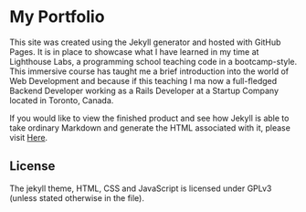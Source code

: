 # My Portfolio

This site was created using the Jekyll generator and hosted with GitHub Pages. It is in place to showcase what I have learned in my time at Lighthouse Labs, a programming school teaching code in a bootcamp-style. This immersive course has taught me a brief introduction into the world of Web Development and because if this teaching I ma now a full-fledged Backend Developer working as a Rails Developer at a Startup Company located in Toronto, Canada. 

If you would like to view the finished product and see how Jekyll is able to take ordinary Markdown and generate the HTML associated with it, please visit [Here]('https://rh0delta.github.io').

## License
The jekyll theme, HTML, CSS and JavaScript is licensed under GPLv3 (unless stated otherwise in the file).

